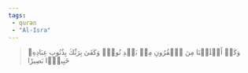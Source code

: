 ```yaml
---
tags: 
 - quran 
 - "Al-Isra"
---
```


> وَكَمۡ أَهۡلَكۡنَا مِنَ ٱلۡقُرُونِ مِنۢ بَعۡدِ نُوحٖۗ وَكَفَىٰ بِرَبِّكَ بِذُنُوبِ عِبَادِهِۦ خَبِيرَۢا بَصِيرٗا
